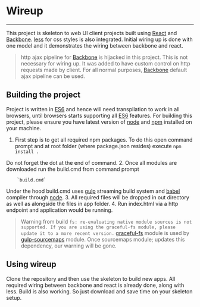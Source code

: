 # Wireup #

----------
This project is skeleton to web UI client projects built using [React](http://facebook.github.io/react/ "React") and [Backbone](http://backbonejs.org/ "Backbone"). [less](http://lesscss.org/ "Less") for css styles is also integrated.
Initial wiring up is done with one model and it demonstrates the wiring between backbone and react.

> http ajax pipeline for [Backbone](http://backbonejs.org/ "Backbone") is hijacked in this project. This is not necessary for wiring up. It was added to have custom control on http requests made by client.
> For all normal purposes, [Backbone](http://backbonejs.org/ "Backbone") default ajax pipeline can be used.


## Building the project ##
Project is written in [ES6](http://exploringjs.com/es6/ch_about-es6.html "ES6") and hence will need transpilation to work in all browsers, until browsers starts supporting all [ES6](http://exploringjs.com/es6/ch_about-es6.html "ES6") features.
For building this project, please ensure you have latest version of [node](https://nodejs.org/en/ "NodeJs") and [npm](https://www.npmjs.com/ "npm") installed on your machine.

1. First step is to get all required npm packages. To do this open command prompt and at root folder (where package.json resides) execute
		`npm install .`

Do not forget the dot at the end of command.
2. Once all modules are downloaded run the build.cmd from command prompt

		`build.cmd`

Under the hood build.cmd uses [gulp](http://gulpjs.com/ "gulp") streaming build system and [babel](https://babeljs.io/ "babel") compiler through [node](https://nodejs.org/en/ "NodeJs").
3. All required files will be dropped in out directory as well as alongside the files in app folder.
4. Run index.html via a http endpoint and application would be running.


> Warning from build 
`fs: re-evaluating native module sources is not supported. If you are using the graceful-fs module, please update it to a more recent version.`
> [graceful-fs](https://www.npmjs.com/package/graceful-fs "graceful-fs") module is used by [gulp-sourcemaps](https://www.npmjs.com/package/gulp-sourcemaps "gulp-sourcemaps") module. Once sourcemaps module; updates this dependency, our warning will be gone.


## Using wireup ##
Clone the repository and then use the skeleton to build new apps.
All required wiring between backbone and react is already done, along with less.
Build is also working. So just download and save time on your skeleton setup.